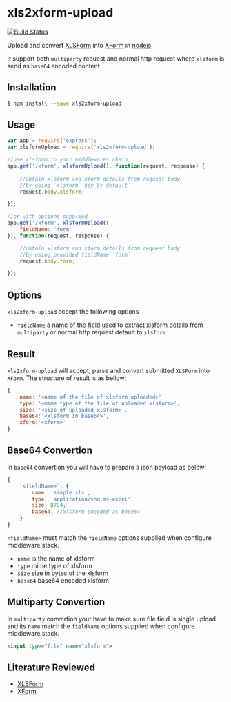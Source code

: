 xls2xform-upload
=================

[![Build Status](https://travis-ci.org/lykmapipo/xls2xform-upload.svg?branch=master)](https://travis-ci.org/lykmapipo/xls2xform-upload)

Upload and convert [XLSForm](http://xlsform.org/) into [XForm](http://opendatakit.github.io/odk-xform-spec/) in [nodejs](https://github.com/nodejs)

It support both `multiparty` request and normal http request where `xlsform` is send as `base64` encoded content


## Installation
```sh
$ npm install --save xls2xform-upload
```

## Usage
```js
var app = require('express');
var xlsformUpload = require('xls2xform-upload');

//use xlsform in your middlewares chain 
app.get('/xform', xlsformUpload(), function(request, response) {
    
    //obtain xlsform and xform details from request body
    //by using `xlsform` key by default
    request.body.xlsform;

});

//or with options supplied
app.get('/xform', xlsformUpload({
    fieldName: 'form'
}), function(request, response) {

    //obtain xlsform and xform details from request body
    //by using provided fieldName `form`
    request.body.form;

});
```

## Options
`xls2xform-upload` accept the following options

- `fieldName` a name of the field used to extract xlsform details from `multiparty` or normal http request default to `xlsform`

## Result
`xls2xform-upload` will accept, parse and convert submitted `XLSForm` into `XForm`. The structure of result is as bellow:

```js
{
    name: '<name of the file of xlsform uploaded>',
    type: '<mime type of the file of uploaded xlsform>',
    size: '<size of uploaded xlsform>',
    base64:'<xlsform in base64>',
    xform:'<xform>'
}
```

## Base64 Convertion
In `base64` convertion you will have to prepare a json payload as below:
```js
{
    `<fieldName>`: {
        name: 'simple.xls',
        type: 'application/vnd.ms-excel',
        size: 8704,
        base64: //xlsform encoded as base64
    }
}
```
`<fieldName>` must match the `fieldName` options supplied when configure middleware stack.

- `name` is the name of xlsform
- `type` mime type of xlsform
- `size` size in bytes of the xlsform
- `base64` base64 encoded xlsform

## Multiparty Convertion
In `multiparty` convertion your have to make sure file field is single upload and its `name` match the `fieldName` options supplied when configure middleware stack.

```html
<input type="file" name="xlsform">
```

## Literature Reviewed
- [XLSForm](http://xlsform.org/)
- [XForm](http://opendatakit.github.io/odk-xform-spec/)